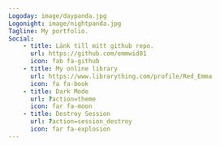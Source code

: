```yaml
---
Logoday: image/daypanda.jpg
Logonight: image/nightpanda.jpg
Tagline: My portfolio.
Social:
    - title: Länk till mitt github repo.
      url: https://github.com/emmwid81
      icon: fab fa-github
    - title: My online library
      url: https://www.librarything.com/profile/Red_Emma
      icon: fa fa-book
    - title: Dark Mode
      url: ?action=theme
      icon: far fa-moon
    - title: Destroy Session
      url: ?action=session_destroy
      icon: far fa-explosion
---
```

